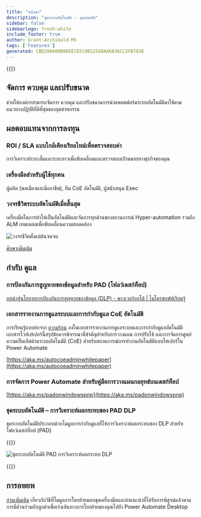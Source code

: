 ```yaml
---
title: "หน้าตา"
description: "ชุดระบบอัตโนมัติ - คุณสมบัติ"
sidebar: false
sidebarlogo: fresh-white
include_footer: true
author: Grant-Archibald-MS
tags: ['Features']
generated: CBD20A608B98EECE5C0B225EBAA6B36CC3FB783E
---
```


{{<toc>}}

## จัดการ ควบคุม และปรับขนาด

ช่วยให้องค์กรสามารถจัดการ ควบคุม และปรับขนาดการนําแพลตฟอร์มระบบอัตโนมัติมาใช้ตามแนวทางปฏิบัติที่ดีที่สุดของอุตสาหกรรม

## ผลตอบแทนจากการลงทุน

### ROI / SLA แบบใกล้เคียงเรียลไทม์เพื่อตรวจสอบค่า

การวิเคราะห์ระยะสั้นและระยะยาวเพื่อขับเคลื่อนและตรวจสอบเป้าหมายทางธุรกิจของคุณ

### เครื่องมือสําหรับผู้ใช้ทุกคน

ผู้ผลิต (พลเมืองและมืออาชีพ), ทีม CoE อัตโนมัติ, ผู้สนับสนุน Exec

### วงจรชีวิตระบบอัตโนมัติเมื่อสิ้นสุด

เครื่องมือในการทําให้เป็นอัตโนมัติและจัดการทุกด้านของสถานการณ์ Hyper-automation รวมถึง ALM เทมเพลตเพื่อขับเคลื่อนความสอดคล้อง

![วงจรชีวิตตั้งแต่ต้นจนจบ](/images/illustrations/end-to-end.png)

[ศึกษาเพิ่มเติม](https://learn.microsoft.com/power-automate/guidance/automation-kit/overview/automation-coe-strategy#automation-lifecycle)

## กำกับ ดูแล

### การป้องกันการสูญหายของข้อมูลสําหรับ PAD (โฟลว์เดสก์ท็อป)

[บทนําสู่นโยบายการป้องกันการสูญหายของข้อมูล (DLP) - พาวเวอร์ออโต้ | ไมโครซอฟท์เรียนรู้](https://learn.microsoft.com/power-automate/prevent-data-loss#data-loss-prevention-for-desktop-flows-preview)

### เอกสารรายงานการดูแลระบบและการกํากับดูแล CoE อัตโนมัติ

การเรียนรู้แบบย่อจาก [ความร้อน](https://learn.microsoft.com/power-platform/guidance/automation-coe/heat) ลงในเอกสารรายงานการดูแลระบบและการกํากับดูแลอัตโนมัติ เอกสารไวท์เปเปอร์นี้สรุปข้อควรพิจารณาที่สําคัญสําหรับการวางแผน การปรับใช้ และการจัดการศูนย์ความเป็นเลิศด้านระบบอัตโนมัติ (CoE) สําหรับสถานการณ์การทํางานอัตโนมัติแบบไฮเปอร์ใน Power Automate 

[https://aka.ms/autocoeadminwhitepaper](https://aka.ms/autocoeadminwhitepaper)

### การจัดการ Power Automate สําหรับคู่มือการวางแผนกลยุทธ์บนเดสก์ท็อป

[https://aka.ms/padonwindowspnp](https://aka.ms/padonwindowspnp)

### ชุดระบบอัตโนมัติ – การวิเคราะห์ผลกระทบของ PAD DLP

ชุดระบบอัตโนมัติประกอบด้วยโมดูลการกํากับดูแลที่ให้การวิเคราะห์ผลกระทบของ DLP สําหรับโฟลว์เดสก์ท็อป (PAD)

{{<border>}}

![ชุดระบบอัตโนมัติ PAD การวิเคราะห์ผลกระทบ DLP](/images/pad-dlp-impact.png)

{{</border>}}




## การอพยพ

[อ่านเพิ่มเติม](/th/migration) เกี่ยวกับวิธีที่โมดูลการโยกย้ายมอบชุดเครื่องมือและคําแนะนําที่ได้รับการพิสูจน์แล้วตามการมีส่วนร่วมกับลูกค้าเพื่อเร่งเส้นทางการโยกย้ายของคุณไปยัง Power Automate Desktop
